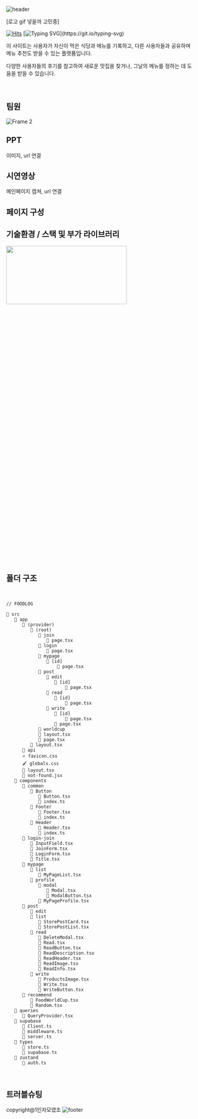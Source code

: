 ![header](https://capsule-render.vercel.app/api?type=slice&color=62D9FF&text=FOODLOG&fontSize=70&rotate=13&fontAlign=75&fontAlignY=25&fontColor=272727&height=200)

[로고 gif 넣을까 고민중]


[![Hits](https://hits.seeyoufarm.com/api/count/incr/badge.svg?url=https%3A%2F%2Fgithub.com%2Ferinmzo%2Ffoodlog&count_bg=%2300BBF7&title_bg=%23908E8E&icon=&icon_color=%23E7E7E7&title=Total&edge_flat=true)](https://hits.seeyoufarm.com)
[![Typing SVG](https://readme-typing-svg.demolab.com?font=Nanum+Gothic&weight=800&size=35&letterSpacing=&duration=6000&pause=2000&color=000000&random=false&width=1200&height=80&lines=%F0%9F%8D%BD%EF%B8%8F+%EC%98%A4%EB%8A%98+%EB%A8%B9%EC%9D%80+%EC%8B%9D%EB%8B%B9%EA%B3%BC+%EB%A9%94%EB%89%B4%EB%A5%BC+%EA%B8%B0%EB%A1%9D%ED%95%98%EA%B3%A0+%EB%A9%94%EB%89%B4+%EC%B6%94%EC%B2%9C%EC%9D%84+%EB%B0%9B%EC%95%84%EB%B3%B4%EC%84%B8%EC%9A%94~!)](https://git.io/typing-svg)

이 사이트는 사용자가 자신이 먹은 식당과 메뉴를 기록하고, 다른 사용자들과 공유하며 메뉴 추천도 받을 수 있는 플랫폼입니다.<br>

다양한 사용자들의 후기를 참고하여 새로운 맛집을 찾거나, 그날의 메뉴를 정하는 데 도움을 받을 수 있습니다.
<br>
<br>
<br>
## 팀원
![Frame 2](https://github.com/user-attachments/assets/a6ffdb3f-4c61-4370-83c2-615b129f1502)

## PPT
이미지, url 연결

## 시연영상
메인페이지 캡쳐, url 연결

## 페이지 구성


## 기술환경 / 스택 및 부가 라이브러리

<img
  src="https://github.com/erinmzo/foodlog/assets/119604616/39b4999b-e249-4b58-b070-c06e5d41b096"
  width="80%"
  height="20%"
/>
  <br>

<br>
<br>
<br>

## 폴더 구조

<br>

```
// FOODLOG

📁 src
   📁 app
      📁 (provider)
         📁 (root)
            📁 join
               📄 page.tsx
            📁 login
               📄 page.tsx
            📁 mypage
               📁 [id]
                   📄 page.tsx
            📁 post
               📁 edit
                  📁 [id]
                      📄 page.tsx
               📁 read
                  📁 [id]
                      📄 page.tsx
               📁 write
                  📁 [id]
                      📄 page.tsx
                  📄 page.tsx
            📁 worldcup
            📄 layout.tsx
            📄 page.tsx
         📄 layout.tsx  
      📁 api
      ⭐️ favicon.css
      🖌️ globals.css
      📄 layout.tsx
      📄 not-found.jsx
   📁 components
      📁 common
         📁 Button
            📄 Button.tsx
            📄 index.ts
         📁 Footer
            📄 Footer.tsx
            📄 index.ts
         📁 Header
            📄 Header.tsx
            📄 index.ts
      📁 login-join
         📄 InputField.tsx
         📄 JoinForm.tsx
         📄 LoginForm.tsx
         📄 Title.tsx
      📁 mypage
         📁 list
            📄 MyPageList.tsx
         📁 profile
            📁 modal
               📄 Modal.tsx
               📄 ModalButton.tsx
            📄 MyPageProfile.tsx
      📁 post
         📁 edit
         📁 list
            📄 StorePostCard.tsx
            📄 StorePostList.tsx
         📁 read
            📄 DeleteModal.tsx
            📄 Read.tsx
            📄 ReadButton.tsx
            📄 ReadDescription.tsx
            📄 ReadHeader.tsx
            📄 ReadImage.tsx
            📄 ReadInfo.tsx
         📁 write
            📄 ProductsImage.tsx
            📄 Write.tsx
            📄 WriteButton.tsx
      📁 recommend
         📄 FoodWorldCup.tsx
         📄 Random.tsx
   📁 queries
      📄 QueryProvider.tsx
   📁 supabase
      📄 Client.ts
      📄 middleware.ts
      📄 server.ts
   📁 types
      📄 store.ts
      📄 supabase.ts
   📁 zustand
      📄 auth.ts  
```
<br>


## 트러블슈팅


copyright@1인자모였조
![footer](https://capsule-render.vercel.app/api?type=slice&color=62D9FF&&fontSize=70&rotate=13&fontAlign=75&fontAlignY=25&fontColor=272727&height=150&section=footer)
